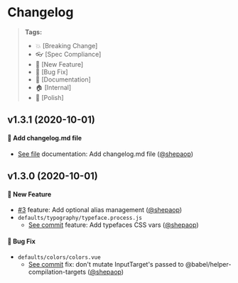 # Changelog

> **Tags:**
> - :boom:       [Breaking Change]
> - :eyeglasses: [Spec Compliance]
> - :rocket:     [New Feature]
> - :bug:        [Bug Fix]
> - :memo:       [Documentation]
> - :house:      [Internal]
> - :nail_care:  [Polish]

## v1.3.1 (2020-10-01)

#### :memo: Add changelog.md file

- [See file](https://github.com/atomic-framework-project/design-system/blob/master/CHANGELOG.md) documentation: Add changelog.md file ([@shepaop](https://github.com/shepaop))
## v1.3.0 (2020-10-01)

#### :rocket: New Feature
- [#3](https://github.com/atomic-framework-project/design-system/pull/3) feature: Add optional alias management ([@shepaop](https://github.com/shepaop))
- `defaults/typography/typeface.process.js`
  - [See commit](https://github.com/atomic-framework-project/design-system/commit/42a6d67ba7302474678bfb32f998c458b074e8e6) feature: Add typefaces CSS vars ([@shepaop](https://github.com/shepaop))

#### :bug: Bug Fix
- `defaults/colors/colors.vue`
  - [See commit](https://github.com/atomic-framework-project/design-system/commit/6024863bfe1a1a6767572e624cdb8250fe2dcc09) fix: don't mutate InputTarget's passed to  @babel/helper-compilation-targets ([@shepaop](https://github.com/shepaop))
